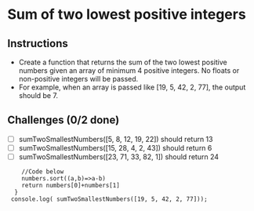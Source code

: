 # Sum of two lowest positive integers

## Instructions

- Create a function that returns the sum of the two lowest positive numbers given an array of minimum 4 positive integers. No floats or non-positive integers will be passed.
- For example, when an array is passed like [19, 5, 42, 2, 77], the output should be 7.

## Challenges (0/2 done)
- [ ] sumTwoSmallestNumbers([5, 8, 12, 19, 22]) should return 13
- [ ] sumTwoSmallestNumbers([15, 28, 4, 2, 43]) should return 6
- [ ] sumTwoSmallestNumbers([23, 71, 33, 82, 1]) should return 24

```function sumTwoSmallestNumbers(numbers) {
    //Code below
    numbers.sort((a,b)=>a-b)
    return numbers[0]+numbers[1]
  }
 console.log( sumTwoSmallestNumbers([19, 5, 42, 2, 77]));
```
